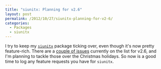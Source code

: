 ```yaml
---
title: "siunitx: Planning for v2.6"
layout: post
permalink: /2012/10/27/siunitx-planning-for-v2-6/
categories:
  - Packages
  - siunitx
---
```

I try to keep my [`siunitx`](https://ctan.org/pkg/siunitx) package ticking over, even though it's now pretty feature-rich. There are a [couple of issues](https://github.com/josephwright/siunitx/issues?milestone=v2.6) currently on the list for v2.6, and I'm planning to tackle those over the Christmas holidays. So now is a good time to log any feature requests you have for `siunitx`.
